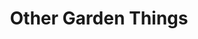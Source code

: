 ---
layout: project
group: Garden
title: Other Garden Things
hero_image: 
    path: /images/gardenNet/32_done.jpg
    alt: A net to go over my Veggies
posts_title: "Here are the posts I have made so far about other gardening things:"
category: OtherGarden
breadcrumbs: 
- Things
- Garden
description: Other stuff I've made for my garden that weren't really on-going projects.
---